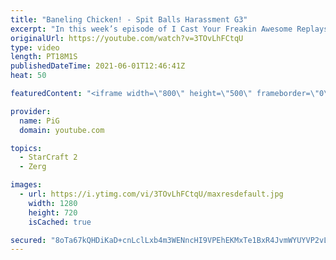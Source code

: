 ```yaml
---
title: "Baneling Chicken! - Spit Balls Harassment G3"
excerpt: "In this week’s episode of I Cast Your Freakin Awesome Replays (ICYFAR) players sent in their replays where they tried to harass their opponent as much as possible.  NEW ICYFAR CHALLENGE: \"I love the smell of napalm in the morning\" - Bomb your opponent's to the stone age with control over the skies! Send"
originalUrl: https://youtube.com/watch?v=3TOvLhFCtqU
type: video
length: PT18M1S
publishedDateTime: 2021-06-01T12:46:41Z
heat: 50

featuredContent: "<iframe width=\"800\" height=\"500\" frameborder=\"0\" src=\"https://www.youtube.com/embed/3TOvLhFCtqU\" allow=\"accelerometer; autoplay; encrypted-media; gyroscope; picture-in-picture\" allowfullscreen></iframe>"

provider:
  name: PiG
  domain: youtube.com

topics:
  - StarCraft 2
  - Zerg

images:
  - url: https://i.ytimg.com/vi/3TOvLhFCtqU/maxresdefault.jpg
    width: 1280
    height: 720
    isCached: true

secured: "8oTa67kQHDiKaD+cnLclLxb4m3WENncHI9VPEhEKMxTe1BxR4JvmWYUYVP2vL6ki6yteK1VxPrIxtAdZfdeqXcvSluqA6DHvzyAuvbv3T17GgX+AHTmEHCu48bp1l7gf3936cWhP2i1ieWf1KFFQ4cZhnYUQuzK7dGRznSqhlQ2v78gbOX0IwdobbmnLhln07XYYgneFZuzzfK/iYNRaWDB3g50cyVtwJTxVuxmVfX0bct35Iv134I5sPC5ncXd7UfB3sNbbwykC88WTjVaSXAHlkOOe969wmtDGvHQZBljVH8LxiMrtHKaM6DxI1aNlROCxyDbX8eAvkkqWbHlCx7oQH1ylL5DoiO3bDo83zFrXzHnwCV2ahXxWrdNWdHFC/YUCUMGmHt3H/96ZaVsKDQL3yZ/LriZhg/KWsU3R7To=;vDETqvo1CcOL2icaJGnYDQ=="
---
```


